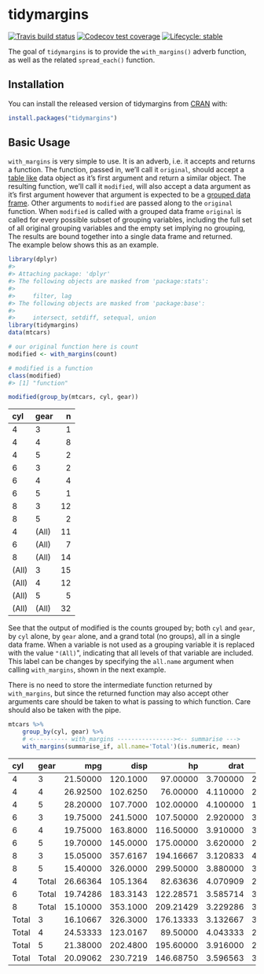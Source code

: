 
<!-- README.md is generated from README.Rmd. Please edit that file -->

# tidymargins

<!-- badges: start -->

[![Travis build
status](https://travis-ci.org/halpo/tidymargins.svg?branch=master)](https://travis-ci.org/halpo/tidymargins)
[![Codecov test
coverage](https://codecov.io/gh/halpo/tidymargins/branch/master/graph/badge.svg)](https://codecov.io/gh/halpo/tidymargins?branch=master)
[![Lifecycle:
stable](https://img.shields.io/badge/lifecycle-stable-brightgreen.svg)](https://www.tidyverse.org/lifecycle/#stable)
<!-- badges: end -->

The goal of `tidymargins` is to provide the `with_margins()` adverb
function, as well as the related `spread_each()` function.

## Installation

You can install the released version of tidymargins from
[CRAN](https://CRAN.R-project.org) with:

``` r
install.packages("tidymargins")
```

## Basic Usage

`with_margins` is very simple to use. It is an adverb, i.e. it accepts
and returns a function. The function, passed in, we’ll call it
`original`, should accept a [table like](https://tibble.tidyverse.org/)
data object as it’s first argument and return a similar object. The
resulting function, we’ll call it `modified`, will also accept a data
argument as it’s first argument however that argument is expected to be
a [grouped data
frame](https://dplyr.tidyverse.org/reference/group_by.html). Other
arguments to `modified` are passed along to the `original` function.
When `modified` is called with a grouped data frame `original` is called
for every possible subset of grouping variables, including the full set
of all original grouping variables and the empty set implying no
grouping, The results are bound together into a single data frame and
returned.  
The example below shows this as an example.

``` r
library(dplyr)
#> 
#> Attaching package: 'dplyr'
#> The following objects are masked from 'package:stats':
#> 
#>     filter, lag
#> The following objects are masked from 'package:base':
#> 
#>     intersect, setdiff, setequal, union
library(tidymargins)
data(mtcars)

# our original function here is count
modified <- with_margins(count)

# modified is a function 
class(modified)
#> [1] "function"

modified(group_by(mtcars, cyl, gear))
```

| cyl   | gear  |  n |
| :---- | :---- | -: |
| 4     | 3     |  1 |
| 4     | 4     |  8 |
| 4     | 5     |  2 |
| 6     | 3     |  2 |
| 6     | 4     |  4 |
| 6     | 5     |  1 |
| 8     | 3     | 12 |
| 8     | 5     |  2 |
| 4     | (All) | 11 |
| 6     | (All) |  7 |
| 8     | (All) | 14 |
| (All) | 3     | 15 |
| (All) | 4     | 12 |
| (All) | 5     |  5 |
| (All) | (All) | 32 |

See that the output of modified is the counts grouped by; both `cyl` and
`gear`, by `cyl` alone, by `gear` alone, and a grand total (no groups),
all in a single data frame. When a variable is not used as a grouping
variable it is replaced with the value `"(All)`", indicating that all
levels of that variable are included. This label can be changes by
specifying the `all.name` argument when calling `with_margins`, shown in
the next example.

There is no need to store the intermediate function returned by
`with_margins`, but since the returned function may also accept other
arguments care should be taken to what is passing to which function.
Care should also be taken with the pipe.

``` r
mtcars %>% 
    group_by(cyl, gear) %>% 
    # <---------- with_margins ----------------><-- summarise --->
    with_margins(summarise_if, all.name='Total')(is.numeric, mean)
```

| cyl   | gear  |      mpg |     disp |        hp |     drat |       wt |     qsec |        vs |        am |     carb |
| :---- | :---- | -------: | -------: | --------: | -------: | -------: | -------: | --------: | --------: | -------: |
| 4     | 3     | 21.50000 | 120.1000 |  97.00000 | 3.700000 | 2.465000 | 20.01000 | 1.0000000 | 0.0000000 | 1.000000 |
| 4     | 4     | 26.92500 | 102.6250 |  76.00000 | 4.110000 | 2.378125 | 19.61250 | 1.0000000 | 0.7500000 | 1.500000 |
| 4     | 5     | 28.20000 | 107.7000 | 102.00000 | 4.100000 | 1.826500 | 16.80000 | 0.5000000 | 1.0000000 | 2.000000 |
| 6     | 3     | 19.75000 | 241.5000 | 107.50000 | 2.920000 | 3.337500 | 19.83000 | 1.0000000 | 0.0000000 | 1.000000 |
| 6     | 4     | 19.75000 | 163.8000 | 116.50000 | 3.910000 | 3.093750 | 17.67000 | 0.5000000 | 0.5000000 | 4.000000 |
| 6     | 5     | 19.70000 | 145.0000 | 175.00000 | 3.620000 | 2.770000 | 15.50000 | 0.0000000 | 1.0000000 | 6.000000 |
| 8     | 3     | 15.05000 | 357.6167 | 194.16667 | 3.120833 | 4.104083 | 17.14250 | 0.0000000 | 0.0000000 | 3.083333 |
| 8     | 5     | 15.40000 | 326.0000 | 299.50000 | 3.880000 | 3.370000 | 14.55000 | 0.0000000 | 1.0000000 | 6.000000 |
| 4     | Total | 26.66364 | 105.1364 |  82.63636 | 4.070909 | 2.285727 | 19.13727 | 0.9090909 | 0.7272727 | 1.545454 |
| 6     | Total | 19.74286 | 183.3143 | 122.28571 | 3.585714 | 3.117143 | 17.97714 | 0.5714286 | 0.4285714 | 3.428571 |
| 8     | Total | 15.10000 | 353.1000 | 209.21429 | 3.229286 | 3.999214 | 16.77214 | 0.0000000 | 0.1428571 | 3.500000 |
| Total | 3     | 16.10667 | 326.3000 | 176.13333 | 3.132667 | 3.892600 | 17.69200 | 0.2000000 | 0.0000000 | 2.666667 |
| Total | 4     | 24.53333 | 123.0167 |  89.50000 | 4.043333 | 2.616667 | 18.96500 | 0.8333333 | 0.6666667 | 2.333333 |
| Total | 5     | 21.38000 | 202.4800 | 195.60000 | 3.916000 | 2.632600 | 15.64000 | 0.2000000 | 1.0000000 | 4.400000 |
| Total | Total | 20.09062 | 230.7219 | 146.68750 | 3.596563 | 3.217250 | 17.84875 | 0.4375000 | 0.4062500 | 2.812500 |
